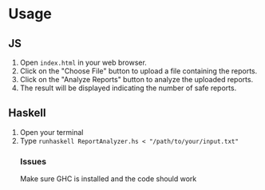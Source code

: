# Usage

## JS
1. Open `index.html` in your web browser.
2. Click on the "Choose File" button to upload a file containing the reports.
3. Click on the "Analyze Reports" button to analyze the uploaded reports.
4. The result will be displayed indicating the number of safe reports.
## Haskell
1. Open your terminal
2. Type `runhaskell ReportAnalyzer.hs < "/path/to/your/input.txt"`
    ### Issues
   Make sure GHC is installed and the code should work
